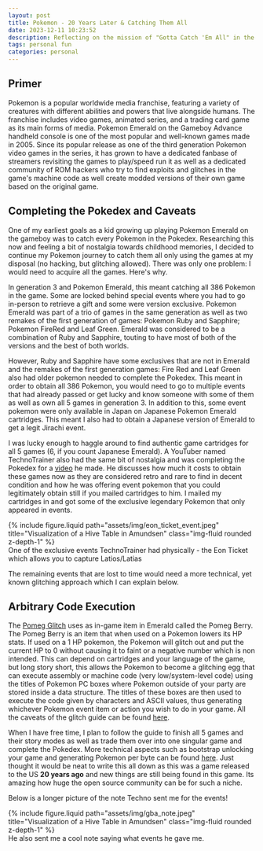 ```yaml
---
layout: post
title: Pokemon - 20 Years Later & Catching Them All
date: 2023-12-11 10:23:52
description: Reflecting on the mission of "Gotta Catch 'Em All" in the Gameboy Advance era!
tags: personal fun
categories: personal
---
```


## Primer

Pokemon is a popular worldwide media franchise, featuring a variety of creatures with different abilities and powers that live alongside humans. The franchise includes video games, animated series, and a trading card game as its main forms of media. Pokemon Emerald on the Gameboy Advance handheld console is one of the most popular and well-known games made in 2005. Since its popular release as one of the third generation Pokemon video games in the series, it has grown to have a dedicated fanbase of streamers revisiting the games to play/speed run it as well as a dedicated community of ROM hackers who try to find exploits and glitches in the game's machine code as well create modded versions of their own game based on the original game.

## Completing the Pokedex and Caveats

One of my earliest goals as a kid growing up playing Pokemon Emerald on the gameboy was to catch every Pokemon in the Pokedex. Researching this now and feeling a bit of nostalgia towards childhood memories, I decided to continue my Pokemon journey to catch them all only using the games at my disposal (no hacking, but glitching allowed). There was only one problem: I would need to acquire all the games. Here's why.

In generation 3 and Pokemon Emerald, this meant catching all 386 Pokemon in the game. Some are locked behind special events where you had to go in-person to retrieve a gift and some were version exclusive. Pokemon Emerald was part of a trio of games in the same generation as well as two remakes of the first generation of games: Pokemon Ruby and Sapphire; Pokemon FireRed and Leaf Green. Emerald was considered to be a combination of Ruby and Sapphire, touting to have most of both of the versions and the best of both worlds.

However, Ruby and Sapphire have some exclusives that are not in Emerald and the remakes of the first generation games: Fire Red and Leaf Green also had older pokemon needed to complete the Pokedex. This meant in order to obtain all 386 Pokemon, you would need to go to multiple events that had already passed or get lucky and know someone with some of them as well as own all 5 games in generation 3. In addition to this, some event pokemon were only available in Japan on Japanese Pokemon Emerald cartridges. This meant I also had to obtain a Japanese version of Emerald to get a legit Jirachi event.

I was lucky enough to haggle around to find authentic game cartridges for all 5 games (6, if you count Japanese Emerald). A YouTuber named TechnoTrainer also had the same bit of nostalgia and was completing the Pokedex for a [video](https://www.youtube.com/watch?v=dPoy4KCq1oI) he made. He discusses how much it costs to obtain these games now as they are considered retro and rare to find in decent condition and how he was offering event pokemon that you could legitimately obtain still if you mailed cartridges to him. I mailed my cartridges in and got some of the exclusive legendary Pokemon that only appeared in events. 

<div class="row">
    <div class="col-sm mt-3 mt-md-0">
        {% include figure.liquid path="assets/img/eon_ticket_event.jpeg" title="Visualization of a Hive Table in Amundsen" class="img-fluid rounded z-depth-1" %}
    </div>
</div>
<div class="caption">
    One of the exclusive events TechnoTrainer had physically - the Eon Ticket which allows you to capture Latios/Latias
</div>

The remaining events that are lost to time would need a more technical, yet known glitching approach which I can explain below.

## Arbitrary Code Execution

The [Pomeg Glitch](https://bulbapedia.bulbagarden.net/wiki/Pomeg_glitch) uses as in-game item in Emerald called the Pomeg Berry. The Pomeg Berry is an item that when used on a Pokemon lowers its HP stats. If used on a 1 HP pokemon, the Pokemon will glitch out and put the current HP to 0 without causing it to faint or a negative number which is non intended. This can depend on cartridges and your language of the game, but long story short, this allows the Pokemon to become a glitching egg that can execute assembly or machine code (very low/system-level code) using the titles of Pokemon PC boxes where Pokemon outside of your party are stored inside a data structure. The titles of these boxes are then used to execute the code given by characters and ASCII values, thus generating whichever Pokemon event item or action you wish to do in your game. All the caveats of the glitch guide can be found [here](https://www.youtube.com/watch?v=83vuZEBd05s).

When I have free time, I plan to follow the guide to finish all 5 games and their story modes as well as trade them over into one singular game and complete the Pokedex. More technical aspects such as bootstrap unlocking your game and generating Pokemon per byte can be found [here](https://e-sh4rk.github.io/ACE3/emerald/getting-started/introduction/). Just thought it would be neat to write this all down as this was a game released to the US **20 years ago** and new things are still being found in this game. Its amazing how huge the open source community can be for such a niche.

Below is a longer picture of the note Techno sent me for the events!
<div class="row">
    <div class="col-sm mt-3 mt-md-0">
        {% include figure.liquid path="assets/img/gba_note.jpeg" title="Visualization of a Hive Table in Amundsen" class="img-fluid rounded z-depth-1" %}
    </div>
</div>
<div class="caption">
    He also sent me a cool note saying what events he gave me.
</div>